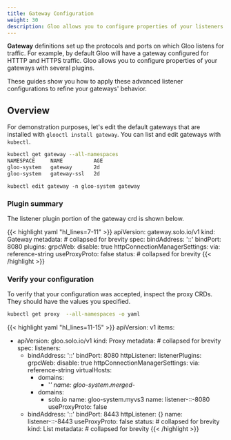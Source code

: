 ```yaml
---
title: Gateway Configuration
weight: 30
description: Gloo allows you to configure properties of your listeners with the Gateway resource and accompnaying plugins. These guides show you how to apply these advanced listener configurations to refine your gateways' behavior.
---
```



**Gateway** definitions set up the protocols and ports on which Gloo listens for traffic.  For example, by default Gloo will have a gateway configured for HTTTP and HTTPS traffic. Gloo allows you to configure properties of your gateways with several plugins.


These guides show you how to apply these advanced listener configurations to refine your gateways' behavior.

## Overview

For demonstration purposes, let's edit the default gateways that are installed with `glooctl install gateway`.
You can list and edit gateways with `kubectl`.

```bash
kubectl get gateway --all-namespaces
NAMESPACE     NAME          AGE
gloo-system   gateway       2d
gloo-system   gateway-ssl   2d
```

`kubectl edit gateway -n gloo-system gateway`

### Plugin summary

The listener plugin portion of the gateway crd is shown below.

{{< highlight yaml "hl_lines=7-11" >}}
apiVersion: gateway.solo.io/v1
kind: Gateway
metadata: # collapsed for brevity
spec:
  bindAddress: '::'
  bindPort: 8080
  plugins:
    grpcWeb:
      disable: true
    httpConnectionManagerSettings:
      via: reference-string
  useProxyProto: false
status: # collapsed for brevity
{{< /highlight >}}


### Verify your configuration

To verify that your configuration was accepted, inspect the proxy CRDs. They should have the values you specified. 

```bash
kubectl get proxy  --all-namespaces -o yaml
```

{{< highlight yaml "hl_lines=11-15" >}}
apiVersion: v1
items:
- apiVersion: gloo.solo.io/v1
  kind: Proxy
  metadata: # collapsed for brevity
  spec:
    listeners:
    - bindAddress: '::'
      bindPort: 8080
      httpListener:
        listenerPlugins:
          grpcWeb:
            disable: true
          httpConnectionManagerSettings:
            via: reference-string
        virtualHosts:
        - domains:
          - '*'
          name: gloo-system.merged-*
        - domains:
          - solo.io
          name: gloo-system.myvs3
      name: listener-::-8080
      useProxyProto: false
    - bindAddress: '::'
      bindPort: 8443
      httpListener: {}
      name: listener-::-8443
      useProxyProto: false
  status: # collapsed for brevity
kind: List
metadata: # collapsed for brevity
{{< /highlight >}}

